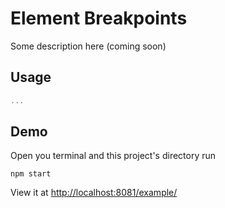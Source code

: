 # Element Breakpoints

Some description here (coming soon)

## Usage

```js
...
```


## Demo

Open you terminal and this project's directory run

```
npm start
```

View it at [http://localhost:8081/example/](http://localhost:8081/example/)

